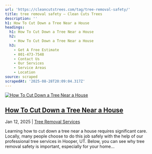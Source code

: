 ```yaml
---
url: 'https://cleancutstrees.com/tag/tree-removal-safety/'
title: tree removal safety – Clean Cuts Trees
description: ''
h1: How To Cut Down a Tree Near a House
headings:
  h1: How To Cut Down a Tree Near a House
  h2:
    - How To Cut Down a Tree Near a House
  h3:
    - Get A Free Estimate
    - 801-473-7548
    - Contact Us
    - Our Services
    - Service Areas
    - Location
source: scraped
scrapedAt: '2025-08-28T20:09:04.317Z'
---
```

[![How To Cut Down a Tree Near a House](./assets/39f0e962b77dffe3d87f5408f68b9d059fd584e3.jpg)](https://cleancutstrees.com/2025/01/12/how-to-cut-down-a-tree-near-a-house/)

## [How To Cut Down a Tree Near a House](https://cleancutstrees.com/2025/01/12/how-to-cut-down-a-tree-near-a-house/)

Jan 12, 2025 | [Tree Removal Services](https://cleancutstrees.com/category/tree-removal-services/)

Learning how to cut down a tree near a house requires significant care. Locally, many people choose to do this job safely with the help of our professional tree services in Hooper, UT. Below, you can see why tree removal safety is important, especially for your home...
